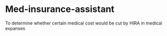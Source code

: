 # Med-insurance-assistant
To determine whether certain medical cost would be cut by HIRA in medical expanses
